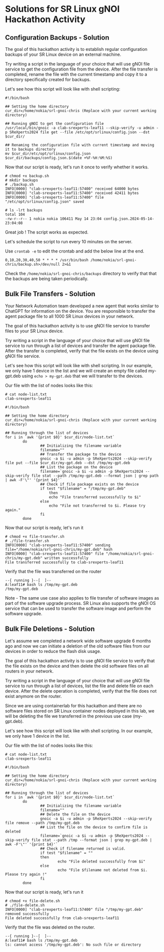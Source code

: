 # Solutions for SR Linux gNOI Hackathon Activity

## Configuration Backups - Solution

The goal of this hackathon activity is to establish regular configuration backups of your SR Linux device on an external machine.

Try writing a script in the language of your choice that will use gNOI file service to get the configuration file from the device. After the file transfer is completed, rename the file with the current timestamp and copy it to a directory specifically created for backups.

Let's see how this script will look like with shell scripting:

```
#!/bin/bash

## Setting the home directory
cur_dir=/home/nokia/srl-gnoi-chris (Replace with your current working directory)

## Running gNOI to get the configuration file
/usr/local/bin/gnoic -a clab-srexperts-leaf11 --skip-verify -u admin -p SReXperts2024 file get --file /etc/opt/srlinux/config.json --dst $cur_dir/

## Renaming the configuration file with current timestamp and moving it to backups directory
mv $cur_dir/etc/opt/srlinux/config.json $cur_dir/backups/config.json.$(date +%F-%H:%M:%S)

```

Now that our script is ready, let's run it once to verify whether it works.

```
# chmod +x backup.sh
# mkdir backups
# ./backup.sh
INFO[0000] "clab-srexperts-leaf11:57400" received 64000 bytes 
INFO[0000] "clab-srexperts-leaf11:57400" received 42411 bytes 
INFO[0000] "clab-srexperts-leaf11:57400" file "/etc/opt/srlinux/config.json" saved 
```

```
# ls -lrt backups
total 104
-rw-r--r-- 1 nokia nokia 106411 May 14 23:04 config.json.2024-05-14-23:04:08
```

Great job ! The script works as expected.

Let's schedule the script to run every 10 minutes on the server.

Use `crontab -e` to edit the crontab and add the below line at the end.

```
0,10,20,30,40,50 * * * * /usr/bin/bash /home/nokia/srl-gnoi-chris/backup.sh>/dev/null 2>&1
```

Check the `/home/nokia/srl-gnoi-chris/backups` directory to verify that that the backups are being taken periodically.

## Bulk File Transfers - Solution

Your Network Automation team developed a new agent that works similar to ChatGPT for information on the device. You are responsible to transfer the agent package file to all 1000 SR Linux devices in your network.

The goal of this hackathon activity is to use gNOI file service to transfer files to your SR Linux device.

Try writing a script in the language of your choice that will use gNOI file service to run through a list of devices and transfer the agent package file. After the transfer is completed, verify that the file exists on the device using gNOI file service.

Let's see how this script will look like with shell scripting. In our example, we only have 1 device in the list and we will create an empty file called my-gpt.deb using `echo > my-gpt.deb` that we will transfer to the devices.

Our file with the list of nodes looks like this:

```
# cat node-list.txt
clab-srexperts-leaf11
```

```
#!/bin/bash

## Setting the home directory
cur_dir=/home/nokia/srl-gnoi-chris (Replace with your current working directory)

## Running through the list of devices
for i in `awk '{print $0}' $cur_dir/node-list.txt`
        do
                ## Initializing the filename variable
                filename=""
                ## Transfer the package to the device
                gnoic -a $i -u admin -p SReXperts2024 --skip-verify file put --file $cur_dir/my-gpt.deb --dst /tmp/my-gpt.deb
                ## List the package on the device
                filename=`gnoic -a $i -u admin -p SReXperts2024 --skip-verify file stat --path /tmp/my-gpt.deb --format json | grep path | awk -F'\"' '{print $4}'`
                ## Check if file package exists on the device
				if test "$filename" = "/tmp/my-gpt.deb"
					then
					echo "File transferred successfully to $i"
				else
					echo "File not transferred to $i. Please try again."
				fi
        done
```

Now that our script is ready, let's run it

```
# chmod +x file-transfer.sh
# ./file-transfer.sh
INFO[0000] "clab-srexperts-leaf11:57400" sending file="/home/nokia/srl-gnoi-chris/my-gpt.deb" hash 
INFO[0000] "clab-srexperts-leaf11:57400" file "/home/nokia/srl-gnoi-chris/my-gpt.deb" written successfully 
File transferred successfully to clab-srexperts-leaf11
```

Verify that the file was transferred on the router

```
--{ running }--[  ]--
A:leaf11# bash ls /tmp/my-gpt.deb
/tmp/my-gpt.deb
```

Note - The same use case also applies to file transfer of software images as part of the software upgrade process. SR Linux also supports the gNOI OS service that can be used to transfer the software image and perform the software upgrade.


## Bulk File Deletions - Solution

Let's assume we completed a network wide software upgrade 6 months ago and now we can initiate a deletion of the old software files from our devices in order to reduce the flash disk usage.

The goal of this hackathon activity is to use gNOI file service to verify that the file exists on the device and then delete the old software files on all routers in your network.

Try writing a script in the language of your choice that will use gNOI file service to run through a list of devices, list the file and delete file on each device. After the delete operation is completed, verify that the file does not exist anymore on the router.

Since we are using containerlab for this hackathon and there are no software files stored on SR Linux container nodes deployed in this lab, we will be deleting the file we transferred in the previous use case (my-gpt.deb).

Let's see how this script will look like with shell scripting. In our example, we only have 1 device in the list.

Our file with the list of nodes looks like this:

```
# cat node-list.txt
clab-srexperts-leaf11
```

```
#!/bin/bash

## Setting the home directory
cur_dir=/home/nokia/srl-gnoi-chris (Replace with your current working directory)

## Running through the list of devices
for i in `awk '{print $0}' $cur_dir/node-list.txt`
        do
                ## Initializing the filename variable
				filename=""
				## Delete the file on the device
				gnoic -a $i -u admin -p SReXperts2024 --skip-verify file remove --path /tmp/my-gpt.deb
                ## List the file on the device to confirm file is deleted
				filename=`gnoic -a $i -u admin -p SReXperts2024 --skip-verify file stat --path /tmp --format json | grep my-gpt.deb | awk -F'\"' '{print $4}'`
                ## Check if filename returned is valid.
				if test "$filename" = ""
                then
                        echo "File deleted successfully from $i"
                else
                        echo "File $filename not deleted from $i. Please try again !"
                fi
        done
```

Now that our script is ready, let's run it

```
# chmod +x file-delete.sh
# ./file-delete.sh
INFO[0000] "clab-srexperts-leaf11:57400" file "/tmp/my-gpt.deb" removed successfully 
File deleted successfully from clab-srexperts-leaf11
```
Verify that the file was deleted on the router.

```
--{ running }--[  ]--
A:leaf11# bash ls /tmp/my-gpt.deb
ls: cannot access '/tmp/my-gpt.deb': No such file or directory
```
